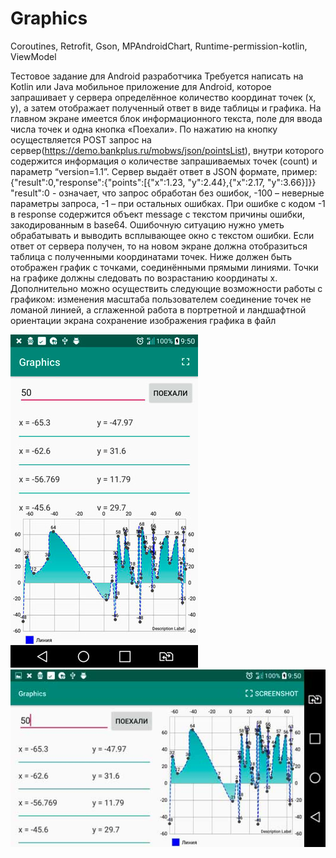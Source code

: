 # Graphics

Coroutines, Retrofit, Gson, MPAndroidChart, Runtime-permission-kotlin, ViewModel

Тестовое задание для Android разработчика
Требуется написать на Kotlin или Java мобильное приложение для Android, которое запрашивает у сервера определённое количество координат точек (x, y), а затем отображает полученный ответ в виде таблицы и графика. 
На главном экране имеется блок информационного текста, поле для ввода числа точек и одна кнопка «Поехали». По нажатию на кнопку осуществляется POST запрос на сервер(https://demo.bankplus.ru/mobws/json/pointsList), внутри которого содержится информация о количестве запрашиваемых точек (count) и параметр “version=1.1”. Сервер выдаёт ответ в JSON формате, пример:
{"result":0,"response":{"points":[{"x":1.23, "y":2.44},{"x":2.17, "y":3.66}]}}
"result":0  - означает, что запрос обработан без ошибок, -100 – неверные параметры запроса, -1 – при остальных ошибках. При ошибке с кодом -1 в response содержится объект message с текстом причины ошибки, закодированным в base64. Ошибочную ситуацию нужно уметь обрабатывать и выводить всплывающее окно с текстом ошибки.
Если ответ от сервера получен, то на новом экране должна отобразиться таблица с полученными координатами точек. Ниже должен быть отображен график с точками, соединёнными прямыми линиями. Точки на графике должны следовать по возрастанию координаты x.
Дополнительно можно осуществить следующие возможности работы с графиком:
изменения масштаба пользователем
соединение точек не ломаной линией, а сглаженной
работа в портретной и ландшафтной ориентации экрана
сохранение изображения графика в файл

![Image description](https://github.com/SuleymanovTat/Graphics/blob/master/image/0.jpg)
![Image description](https://github.com/SuleymanovTat/Graphics/blob/master/image/1.jpg)

